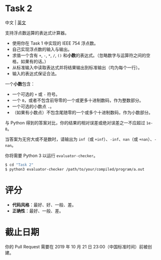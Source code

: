 # Task 2
中文 | [英文](README.md)

支持浮点数运算的表达式计算器。

* 使用你在 Task 1 中实现的 IEEE 754 浮点数。
* 自己实现浮点数的输入与输出。
* 求值一个含有 `+`, `-`, `*`, `/`, `()` 和**小数**的表达式。（忽略数字与运算符之间的空格，如果有的话。）
* 从标准输入中读取表达式并将结果输出到标准输出（均为每个一行）。
* 输入的表达式保证合法。

一个**小数**包含：

* 一个可选的 `+` 或 `-` 符号。
* 一个 `0`，或者不包含前导零的一个或更多十进制数码，作为整数部分。
* 一个可选的小数点 `.`。
* （如果有小数点）不包含尾随零的一个或多个十进制数码，作为小数部分。

与 Python 得到的答案对比，你的结果的相对误差或绝对误差之一不应超过 `1e-8`。

当答案为无穷大或不是数时，请输出为 `inf`（或 `+inf`）、`-inf`、`nan`（或 `+nan`）、`-nan`。

你将需要 Python 3 以运行 `evaluator-checker`。

```bash
$ cd "Task 2"
$ python3 evaluator-checker /path/to/your/compiled/program/a.out
```

# 评分
* **代码风格**：最好、好、一般、差。
* **正确性**：最好、一般、差。

# 截止日期
你的 Pull Request 需要在 2019 年 10 月 21 日 23:00（中国标准时间）前被创建。

